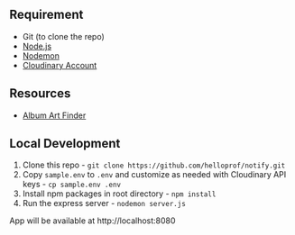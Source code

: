 ## Requirement
- Git (to clone the repo)
- [Node.js](https://nodejs.org/en/)
- [Nodemon](https://nodemon.io/)
- [Cloudinary Account](https://cloudinary.com/)

## Resources 
- [Album Art Finder](https://bendodson.com/projects/itunes-artwork-finder/)

## Local Development 
1. Clone this repo - `git clone https://github.com/helloprof/notify.git`
2. Copy `sample.env` to `.env` and customize as needed with Cloudinary API keys - `cp sample.env .env`
3. Install npm packages in root directory - `npm install`
4. Run the express server - `nodemon server.js`

App will be available at http://localhost:8080